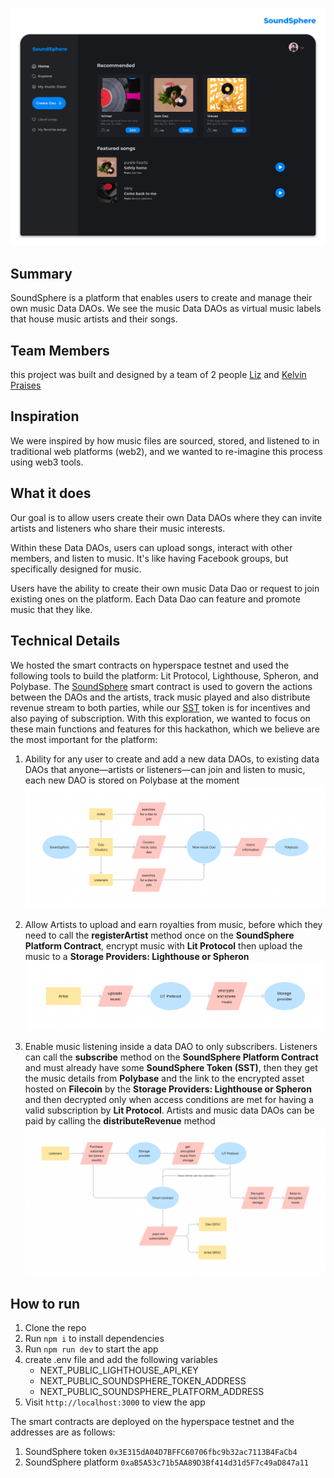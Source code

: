 ![SoundSphere](./src/data/home.png "SoundSphere")
## Summary

SoundSphere is a platform that enables users to create and manage their own music Data DAOs. We see the music Data DAOs as virtual music labels that house music artists and their songs.

## Team Members

this project was built and designed by a team of 2 people [Liz](mailto:cre8ivliz@gmail.com) and [Kelvin Praises](mailto:kelvinpraises@gmail.com)

## Inspiration

We were inspired by how music files are sourced, stored, and listened to in traditional web platforms (web2), and we wanted to re-imagine this process using web3 tools.

## What it does

Our goal is to allow users create their own Data DAOs where they can invite artists and listeners who share their music interests.

Within these Data DAOs, users can upload songs, interact with other members, and listen to music. It's like having Facebook groups, but specifically designed for music.

Users have the ability to create their own music Data Dao or request to join existing ones on the platform. Each Data Dao can feature and promote music that they like.

## Technical Details

We hosted the smart contracts on hyperspace testnet and used the following tools to build the platform: Lit Protocol, Lighthouse, Spheron, and Polybase. The [SoundSphere](./contracts/soundSphere.sol) smart contract is used to govern the actions between the DAOs and the artists, track music played and also distribute revenue stream to both parties, while our [SST](./contracts/soundSphereToken.sol) token is for incentives and also paying of subscription. With this exploration, we wanted to focus on these main functions and features for this hackathon, which we believe are the most important for the platform:

1. Ability for any user to create and add a new data DAOs, to existing data DAOs that anyone—artists or listeners—can join and listen to music, each new DAO is stored on Polybase at the moment ![Create a new data DAO](./src/data/SoundSphere-1.png "Create a new data DAO")

2. Allow Artists to upload and earn royalties from music, before which they need to call the **registerArtist** method once on the **SoundSphere Platform Contract**, encrypt music with **Lit Protocol** then upload the music to a **Storage Providers: Lighthouse or Spheron** ![Upload Music](./src/data/SoundSphere-2.png "Upload Music")

3. Enable music listening inside a data DAO to only subscribers. Listeners can call the **subscribe** method on the **SoundSphere Platform Contract** and must already have some **SoundSphere Token (SST)**, then they get the music details from **Polybase** and the link to the encrypted asset hosted on **Filecoin** by the **Storage Providers: Lighthouse or Spheron** and then decrypted only when access conditions are met for having a valid subscription by **Lit Protocol**. Artists and music data DAOs can be paid by calling the **distributeRevenue** method ![Subscribe & Listen](./src/data/SoundSphere-3.png "Subscribe & Listen")

## How to run

1. Clone the repo
2. Run `npm i` to install dependencies
3. Run `npm run dev` to start the app
4. create .env file and add the following variables
    - NEXT_PUBLIC_LIGHTHOUSE_API_KEY
    - NEXT_PUBLIC_SOUNDSPHERE_TOKEN_ADDRESS
    - NEXT_PUBLIC_SOUNDSPHERE_PLATFORM_ADDRESS
5. Visit `http://localhost:3000` to view the app

The smart contracts are deployed on the hyperspace testnet and the addresses are as follows:
1. SoundSphere token `0x3E315dA04D7BFFC60706fbc9b32ac7113B4FaCb4`
2. SoundSphere platform `0xaB5A53c71b5AA89D3Bf414d31d5F7c49aD847a11`